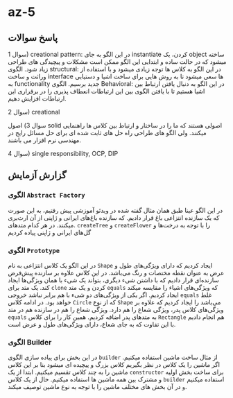# az-5
## پاسخ سوالات
سوال 1) creational pattern: در این الگو به جای instantiate کردن، یک object ساخته میشود که در حالت ساده و ابتدایی این الگو ممکن است مشکلات و پیچیدگی های طراحی زیاد شود.
الگوی structural: در این الگو به کلاس ها توجه زیادی میشود و با استفاده از وراثت و ساخت interface ها سعی میشود تا به روش هایی برای ساخت اشیا و دستیابی به functionality جدید برسیم.
الگوی Behavioral: در این الگو به دنبال یافتن ارتباط بین اشیا هستیم تا با یافتن الگوی بین این ارتباطات انعطاف پذیری را در برقراری این ارتباطات افزایش دهیم.

سوال 2) creational

سوال 3) اصول solid اصولی هستند که ما را در ساختار و ارتباط بین کلاس ها راهنمایی میکنند. ولی الگو های طراحی راه حل های ثابت شده ای برای حل مسائل رایج در مهندسی نرم افزار می باشند.

سوال 4) single responsibility, OCP, DIP

## گزارش آزمایش
### الگوی `Abstract Factory`
در این الگو عینا طبق همان مثال گفته شده در ویدئو آموزشی پیش رفتیم، به این صورت که یک سازنده انتزاعی باغ قرار دادیم. که سازنده باغ‌های ایرانی و ژاپنی از آن ارث‌بری میکنند. در هر کدام متدهای. `createTree` و `createFlower` را با توجه به درخت‌ها و گل‌های ایرانی و ژاپنی پیاده کردیم 
### الگوی `Prototype`
در این الگو یک کلاس انتزاعی به نام `Shape` ایجاد کردیم که دارای ویژگی‌های طول و عرض به عنوان نقطه مختصات و رنگ می‌باشد.
در این کلاس علاوه بر سازنده پیش‌فرض سازنده‌ای قرار دادیم که با داشتن شیء دیگری، بتواند یک شیء با همان ویژگی‌ها ایجاد کند. یک متد برای `clone` کردن و یک متد `equals` که ویژگی‌های اشیاء را مقایسه میکند ایجاد کردیم. اگر یکی از ویژگی‌های دو شیء با هم برابر نباشد خروجی `equals` غلط خواهد بود.
در ادامه کلاس `Circle` که از نوع `Shape` می‌باشد را ایجاد کردیم که علاوه بر ویژگی‌های کلاس پدر، ویژگی شعاع را هم دارد.
ویژگی شعاع را هم در سازنده هم در متد `equals` به متدهای پدر اضافه کردیم.
همین کار را برای کلاس `Rectangle` هم انجام دادیم با این تفاوت که به جای شعاع، دارای ویژگی‌های طول و عرض است.
### الگوی Builder
در این بخش برای پیاده سازی الگوی `builder` از مثال ساخت ماشین استفاده میکنیم. اگر ماشین را یک کلاس در نظر بگیریم کلاس بزرگ و پیچیده ای میشود بنا بر این کلاس ماشین را به چند کلاس تقسیم میکنیم. ابتدا از یک `constructor` برای ساخت بخش اولیه و مشترک بین همه ماشین ها استفاده میکنیم. حال از یک کلاس `builder` استفاده میکنیم و در آن بخش های مختلف ماشین را با توجه به نوع ماشین توصیف میکند.
